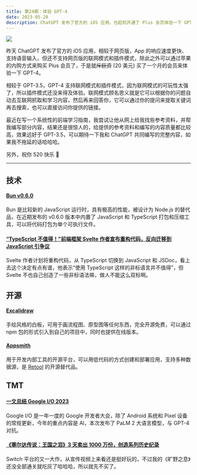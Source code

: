 ```yaml
---
title: 第24期：体验 GPT-4
date: 2023-05-20
description: ChatGPT 发布了官方的 iOS 应用，也趁机开通了 Plus 会员体验一下 GPT-4，效果很惊人。
---
```


![](/static/weekly/issue-24-cover.jpg)

昨天 ChatGPT 发布了官方的 iOS 应用，相较于网页版，App 的响应速度更快、支持语音输入，但还不支持网页版的联网模式和插件模式，除此之外可以通过苹果的内购方式来购买 Plus 会员了，于是就~~斥巨资~~ (20 美元) 买了一个月的会员来体验一下 GPT-4。

相较于 GPT-3.5，GPT-4 支持联网模式和插件模式，因为联网模式的可玩性太强了，所以插件模式还没来得及体验。联网模式顾名思义就是它可以根据你的问题自动去互联网抓取和学习内容，然后再来回答你，它可以通过你的提问来提取关键词再去搜索，也可以直接访问你提供的链接。

最近在写一个系统性的前端学习指南，我尝试让他从网上给我找些参考资料，并帮我编写部分内容，结果还是很惊人的，给提供的参考资料和编写的内容质量都比较高，效果远好于 GPT-3.5，可以期待一下我和 ChatGPT 共同编写的完整内容，如果我不拖延的话哈哈哈。

另外，祝你 520 快乐 🎉

<hr />

## 技术

#### [Bun v0.6.0](https://bun.sh/blog/bun-v0.6.0)

Bun 是比较新的 JavaScript 运行时，具有极高的性能，被设计为 Node.js 的替代品，在近期发布的 v0.6.0 版本中内置了 JavaScript 和 TypeScript 打包和压缩工具，可以将代码打包为单个可执行文件。

#### [“TypeScript 不值得！”前端框架 Svelte 作者宣布重构代码，反向迁移到 JavaScript 引争议](https://mp.weixin.qq.com/s/lA3ApjELCiUHudn9oGxR9Q)

Svelte 作者计划将重构代码，从 TypeScript 切换到 JavaScript 和 JSDoc，看上去这个决定有点有谱，他表示“使用 TypeScript 这样的非标语言并不值得”，但 Svelte 不也自己创造了一些非标语法嘛，做人不能这么双标啊。

## 开源

#### [Excalidraw](https://github.com/excalidraw/excalidraw)

手绘风格的白板，可用于画流程图、原型图等任何东西，完全开源免费，可以通过 npm 包的形式引入到自己的项目中，同时也提供在线版本。

#### [Appsmith](https://github.com/appsmithorg/appsmith)

用于开发内部工具的开源平台，可以用低代码的方式创建和部署应用，支持多种数据源，是 [Retool](https://retool.com/) 的开源替代品。

## TMT

#### [一文总结 Google I/O 2023](https://zhuanlan.zhihu.com/p/628551312)

Google I/O 是一年一度的 Google 开发者大会，除了 Android 系统和 Pixel 设备的常规更新，今年的重点内容是 AI，本次发布了 PaLM 2 大语言模型，与 GPT-4 对抗。

#### [《塞尔达传说：王国之泪》3 天卖出 1000 万份，创造系列历史纪录](https://www.ithome.com/0/693/295.htm)

Switch 平台的又一大作，从宣传视频上来看还是挺好玩的，不过我的《旷野之息》还没全部通关就吃灰了哈哈哈，所以就先不买了。
